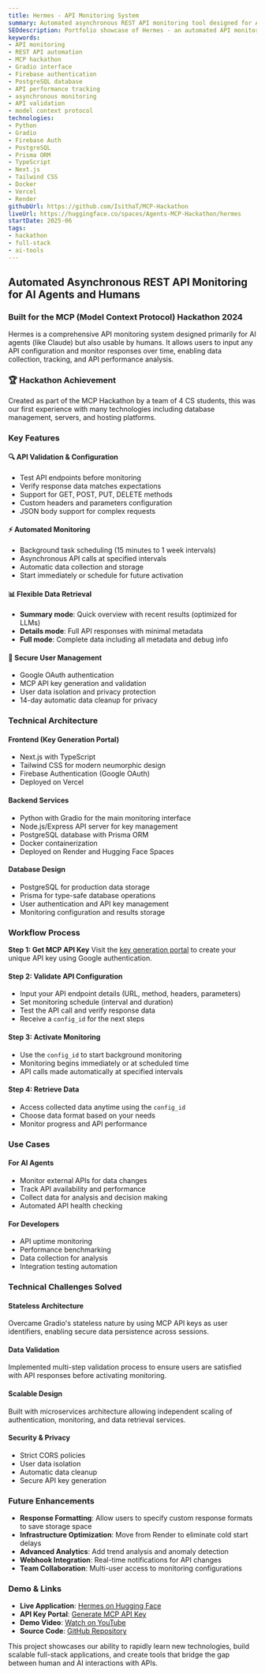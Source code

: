 ```yaml
---
title: Hermes - API Monitoring System
summary: Automated asynchronous REST API monitoring tool designed for AI agents and humans. Monitor API responses over time with validation, activation, and data retrieval features.
SEOdescription: Portfolio showcase of Hermes - an automated API monitoring system for tracking REST endpoints. Built for the MCP Hackathon with Python, Gradio, Firebase, and PostgreSQL.
keywords:
- API monitoring
- REST API automation
- MCP hackathon
- Gradio interface
- Firebase authentication
- PostgreSQL database
- API performance tracking
- asynchronous monitoring
- API validation
- model context protocol
technologies:
- Python
- Gradio
- Firebase Auth
- PostgreSQL
- Prisma ORM
- TypeScript
- Next.js
- Tailwind CSS
- Docker
- Vercel
- Render
githubUrl: https://github.com/IsithaT/MCP-Hackathon
liveUrl: https://huggingface.co/spaces/Agents-MCP-Hackathon/hermes
startDate: 2025-06
tags:
- hackathon
- full-stack
- ai-tools
---
```


## Automated Asynchronous REST API Monitoring for AI Agents and Humans

### Built for the MCP (Model Context Protocol) Hackathon 2024

Hermes is a comprehensive API monitoring system designed primarily for AI agents (like Claude) but also usable by humans. It allows users to input any API configuration and monitor responses over time, enabling data collection, tracking, and API performance analysis.

### 🏆 Hackathon Achievement

Created as part of the MCP Hackathon by a team of 4 CS students, this was our first experience with many technologies including database management, servers, and hosting platforms.

### Key Features

#### 🔍 API Validation & Configuration

- Test API endpoints before monitoring
- Verify response data matches expectations
- Support for GET, POST, PUT, DELETE methods
- Custom headers and parameters configuration
- JSON body support for complex requests

#### ⚡ Automated Monitoring

- Background task scheduling (15 minutes to 1 week intervals)
- Asynchronous API calls at specified intervals
- Automatic data collection and storage
- Start immediately or schedule for future activation

#### 📊 Flexible Data Retrieval

- **Summary mode**: Quick overview with recent results (optimized for LLMs)
- **Details mode**: Full API responses with minimal metadata
- **Full mode**: Complete data including all metadata and debug info

#### 🔐 Secure User Management

- Google OAuth authentication
- MCP API key generation and validation
- User data isolation and privacy protection
- 14-day automatic data cleanup for privacy

### Technical Architecture

#### Frontend (Key Generation Portal)

- Next.js with TypeScript
- Tailwind CSS for modern neumorphic design
- Firebase Authentication (Google OAuth)
- Deployed on Vercel

#### Backend Services

- Python with Gradio for the main monitoring interface
- Node.js/Express API server for key management
- PostgreSQL database with Prisma ORM
- Docker containerization
- Deployed on Render and Hugging Face Spaces

#### Database Design

- PostgreSQL for production data storage
- Prisma for type-safe database operations
- User authentication and API key management
- Monitoring configuration and results storage

### Workflow Process

**Step 1: Get MCP API Key**
Visit the [key generation portal](https://mcp-hackathon.vercel.app/main) to create your unique API key using Google authentication.

#### Step 2: Validate API Configuration

- Input your API endpoint details (URL, method, headers, parameters)
- Set monitoring schedule (interval and duration)
- Test the API call and verify response data
- Receive a `config_id` for the next steps

#### Step 3: Activate Monitoring

- Use the `config_id` to start background monitoring
- Monitoring begins immediately or at scheduled time
- API calls made automatically at specified intervals

#### Step 4: Retrieve Data

- Access collected data anytime using the `config_id`
- Choose data format based on your needs
- Monitor progress and API performance

### Use Cases

#### For AI Agents

- Monitor external APIs for data changes
- Track API availability and performance
- Collect data for analysis and decision making
- Automated API health checking

#### For Developers

- API uptime monitoring
- Performance benchmarking
- Data collection for analysis
- Integration testing automation

### Technical Challenges Solved

#### Stateless Architecture

Overcame Gradio's stateless nature by using MCP API keys as user identifiers, enabling secure data persistence across sessions.

#### Data Validation

Implemented multi-step validation process to ensure users are satisfied with API responses before activating monitoring.

#### Scalable Design

Built with microservices architecture allowing independent scaling of authentication, monitoring, and data retrieval services.

#### Security & Privacy

- Strict CORS policies
- User data isolation
- Automatic data cleanup
- Secure API key generation

### Future Enhancements

- **Response Formatting**: Allow users to specify custom response formats to save storage space
- **Infrastructure Optimization**: Move from Render to eliminate cold start delays
- **Advanced Analytics**: Add trend analysis and anomaly detection
- **Webhook Integration**: Real-time notifications for API changes
- **Team Collaboration**: Multi-user access to monitoring configurations

### Demo & Links

- **Live Application**: [Hermes on Hugging Face](https://huggingface.co/spaces/Agents-MCP-Hackathon/hermes)
- **API Key Portal**: [Generate MCP API Key](https://mcp-hackathon.vercel.app/main)
- **Demo Video**: [Watch on YouTube](https://youtu.be/NldpnfHg6eg)
- **Source Code**: [GitHub Repository](https://github.com/IsithaT/MCP-Hackathon)

This project showcases our ability to rapidly learn new technologies, build scalable full-stack applications, and create tools that bridge the gap between human and AI interactions with APIs.
